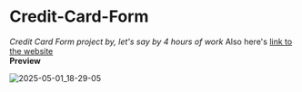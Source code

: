 # Credit-Card-Form
_Credit Card Form project by, let's say by 4 hours of work_ Also here's [link to the website]()  
__Preview__  

![2025-05-01_18-29-05](https://github.com/user-attachments/assets/d0e98773-540d-4018-9515-e25c0b6035de)
